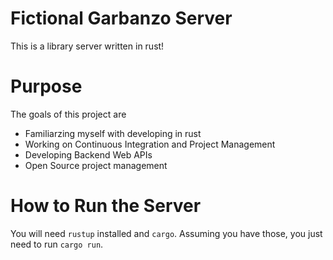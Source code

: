 # Fictional Garbanzo Server
This is a library server written in rust!

# Purpose
The goals of this project are
- Familiarzing myself with developing in rust
- Working on Continuous Integration and Project Management
- Developing Backend Web APIs
- Open Source project management

# How to Run the Server
You will need `rustup` installed and `cargo`. Assuming you have those,
you just need to run `cargo run`.
